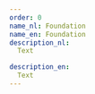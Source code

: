 ```yaml
---
order: 0
name_nl: Foundation
name_en: Foundation
description_nl:
  Text

description_en:
  Text
---
```

